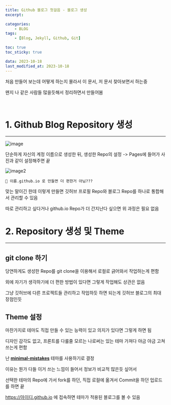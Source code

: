 ```yaml
---
title: Github 블로그 첫걸음 - 블로그 생성
excerpt: 

categories: 
    - BLOG
tags:
    - [Blog, Jekyll, Github, Git]

toc: true
toc_sticky: true

data: 2023-10-18
last_modified_at: 2023-10-18
---
```

처음 만들어 보는데 어떻게 하는지 몰라서 이 문서, 저 문서 찾아보면서 하는중

왠지 나 같은 사람들 많을듯해서 정리하면서 만들어봄

<br>

# 1. Github Blog Repository 생성

---

![image](https://github.com/mushanshitiancai/vscode-paste-image/assets/79557937/de34240d-5f5e-4589-921e-6dbd4cbb1b3d)

단순하게 자신의 계정 이름으로 생성한 뒤, 생성한 Repo의 설정 -> Pages에 들어가 사진과 같이 설정해주면 끝

![image2](https://github.com/oh-gnues-iohc/oh-gnues-iohc/assets/79557937/cf8b8485-7ed8-4151-b778-9852988e56ac)

    🤔 이름.github.io 로 만들면 더 편한거 아님???

맞는 말이긴 한데 이렇게 만들면 깃허브 프로필 Repo와 블로그 Repo를 하나로 통합해서 관리할 수 있음

따로 관리하고 싶다거나 github.io Repo가 더 간지난다 싶으면 위 과정은 필요 없음

# 2. Repository 생성 및 Theme

---

## git clone 하기

당연하게도 생성한 Repo를 git clone을 이용해서 로컬로 긁어와서 작업하는게 편함

외에 자기가 생각하기에 더 편한 방법이 있다면 그렇게 작업해도 상관은 없음

그냥 깃허브에 다른 프로젝트들 관리하고 작업하듯 하면 되는게 깃허브 블로그의 최대 장점인듯

## Theme 설정

마찬가지로 테마도 직접 만들 수 있는 능력이 있고 의지가 있다면 그렇게 하면 됨

디자인 감각도 없고, 프론트를 다룰줄 모르는 나로써는 있는 테마 가져다 야금 야금 고쳐 쓰는게 편함

난 **[minimal-mistakes](https://github.com/mmistakes/minimal-mistakes)** 테마를 사용하기로 결정

이유는 뭔가 다들 이거 쓰는 느낌이 들어서 정보가 비교적 많은듯 싶어서

선택한 테마의 Repo에 가서 fork를 하던, 직접 로컬에 옮겨서 Commit을 하던 업로드를 하면 끝

https://아이디.github.io 에 접속하면 테마가 적용된 블로그를 볼 수 있음
